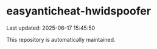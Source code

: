 # easyanticheat-hwidspoofer

Last updated: 2025-06-17 15:45:50

This repository is automatically maintained.
